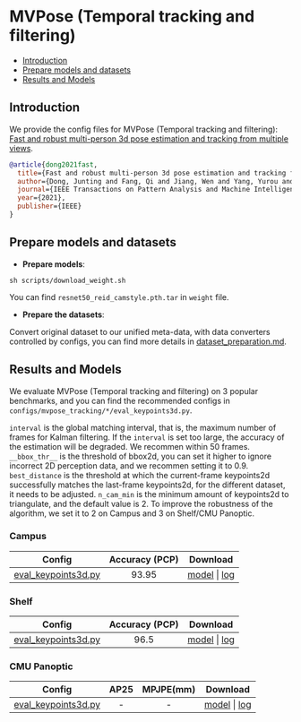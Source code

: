 # MVPose (Temporal tracking and filtering)

- [Introduction](#introduction)
- [Prepare models and datasets](#prepare-models-and-datasets)
- [Results and Models](#results-and-models)

## Introduction

We provide the config files for MVPose (Temporal tracking and filtering): [Fast and robust multi-person 3d pose estimation and tracking from multiple views](https://zju3dv.github.io/mvpose/).

```BibTeX
@article{dong2021fast,
  title={Fast and robust multi-person 3d pose estimation and tracking from multiple views},
  author={Dong, Junting and Fang, Qi and Jiang, Wen and Yang, Yurou and Huang, Qixing and Bao, Hujun and Zhou, Xiaowei},
  journal={IEEE Transactions on Pattern Analysis and Machine Intelligence},
  year={2021},
  publisher={IEEE}
}
```

## Prepare models and datasets

- **Prepare models**:

```
sh scripts/download_weight.sh
```
You can find `resnet50_reid_camstyle.pth.tar` in `weight` file.

- **Prepare the datasets**:

Convert original dataset to our unified meta-data, with data converters controlled by configs,
you can find more details in [dataset_preparation.md](../../docs/en/dataset_preparation.md).

## Results and Models

We evaluate MVPose (Temporal tracking and filtering) on 3 popular benchmarks, and you can find the recommended configs in `configs/mvpose_tracking/*/eval_keypoints3d.py`.

`interval` is the global matching interval, that is, the maximum number of frames for Kalman filtering. If the `interval` is set too large, the accuracy of the estimation will be degraded. We recommen within 50 frames. `__bbox_thr__` is the threshold of bbox2d, you can set it higher to ignore incorrect 2D perception data, and we recommen setting it to 0.9. `best_distance` is the threshold at which the current-frame keypoints2d successfully matches the last-frame keypoints2d, for the different dataset, it needs to be adjusted. `n_cam_min` is the minimum amount of keypoints2d to triangulate, and the default value is 2. To improve the robustness of the algorithm, we set it to 2 on Campus and 3 on Shelf/CMU Panoptic.

### Campus

| Config | Accuracy (PCP)  | Download |
|:------:|:-------:|:--------:|
| [eval_keypoints3d.py](./campus_config/eval_keypoints3d.py) | 93.95 | [model]() &#124; [log]() |


### Shelf

| Config | Accuracy (PCP)  | Download |
|:------:|:-------:|:--------:|
| [eval_keypoints3d.py](./shelf_config/eval_keypoints3d.py) | 96.5 | [model]() &#124; [log]() |


### CMU Panoptic

| Config | AP25 | MPJPE(mm) | Download |
|:------:|:----:|:---------:|:--------:|
| [eval_keypoints3d.py](./panoptic_config/eval_keypoints3d.py) | - | - | [model]() &#124; [log]() |
